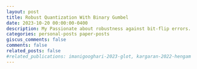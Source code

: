 ```yaml
---
layout: post
title: Robust Quantization With Binary Gumbel
date: 2023-10-20 00:00:00-0400
description: My Passionate about robustness against bit-flip errors.
categories: personal-posts paper-posts
giscus_comments: false
comments: false
related_posts: false
#related_publications: imanigooghari-2023-glot, kargaran-2022-hengam
---
```



<!-- Ensuring the robustness of deep neural networks (DNNs) is crucial for their reliable deployment in uncertain scenarios, such as low-power or unsecured environments, and against adversarial attacks. Weight perturbations in quantized networks can significantly degrade performance, underscoring the need to improve DNN resilience in uncertain scenarios. This thesis presents two novel approaches to enhance DNN robustness against bit-flip errors during inference.

![Illustration of the impact of bit-flip attacks on a deep neural network](/assets/img/What_figure.png "Bit Flip Errors")


Here, I'd like to outline my effort here:

1.  -->
